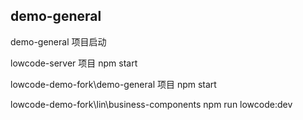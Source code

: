 ## demo-general

demo-general 项目启动

lowcode-server 项目
npm start

lowcode-demo-fork\demo-general 项目
npm start

lowcode-demo-fork\lin\business-components
npm run lowcode:dev
